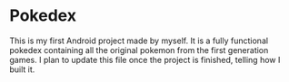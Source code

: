 # Pokedex
This is my first Android project made by myself. It is a fully functional pokedex containing all the original pokemon from the first generation games. I plan
to update this file once the project is finished, telling how I built it.
